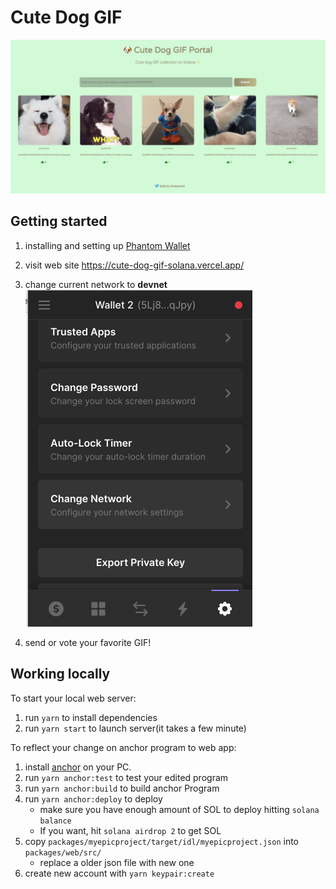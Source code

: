 # Cute Dog GIF

![cute-dog-demo](public/cute-dog-demo.jpeg)

## Getting started

1. installing and setting up [Phantom Wallet](https://phantom.app/download)
1. visit web site
   https://cute-dog-gif-solana.vercel.app/

1. change current network to **devnet**
   ![phantom-setup](public/phantom-setup.png)
1. send or vote your favorite GIF!

## Working locally

To start your local web server:

1. run `yarn` to install dependencies
2. run `yarn start` to launch server(it takes a few minute)

To reflect your change on anchor program to web app:

1. install [anchor](https://book.anchor-lang.com/chapter_2/installation.html#installation) on your PC.
1. run `yarn anchor:test` to test your edited program
1. run `yarn anchor:build` to build anchor Program
1. run `yarn anchor:deploy` to deploy
   - make sure you have enough amount of SOL to deploy hitting `solana balance`
   - If you want, hit `solana airdrop 2` to get SOL
1. copy `packages/myepicproject/target/idl/myepicproject.json` into `packages/web/src/`
   - replace a older json file with new one
1. create new account with `yarn keypair:create`
